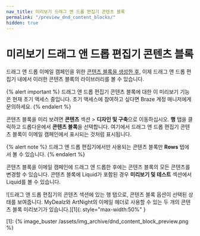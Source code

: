 ```yaml
---
nav_title: 미리보기 드래그 앤 드롭 편집기 콘텐츠 블록
permalink: "/preview_dnd_content_blocks/"
hidden: true
---
```


# 미리보기 드래그 앤 드롭 편집기 콘텐츠 블록

드래그 앤 드롭 이메일 캠페인을 위한 [콘텐츠 블록을 생성한 후]({{site.baseurl}}/user_guide/message_building_by_channel/email/drag_and_drop/dnd_content_blocks/), 이제 드래그 앤 드롭 편집기 내에서 이러한 콘텐츠 블록의 라이브러리를 볼 수 있습니다.

{% alert important %}
드래그 앤 드롭 편집기 콘텐츠 블록에 대한 이 미리보기 기능은 현재 초기 액세스 중입니다. 초기 액세스에 참여하고 싶다면 Braze 계정 매니저에게 문의하세요.
{% endalert %}

콘텐츠 블록을 미리 보려면 **콘텐츠** 섹션 > **디자인 및 구축**으로 이동하십시오. **행** 탭을 클릭하고 드롭다운에서 **콘텐츠 블록**을 선택합니다. 여기에서 드래그 앤 드롭 편집기 콘텐츠 블록이 이메일 캠페인에서 표시되는 것처럼 표시됩니다. 

{% alert note %}
드래그 앤 드롭 편집기에서만 사용되는 콘텐츠 블록만 **Rows** 탭에서 볼 수 있습니다.
{% endalert %}

콘텐츠 블록을 이메일 캠페인에 드래그 앤 드롭한 후에는 콘텐츠 블록의 모든 콘텐츠를 변경할 수 있습니다. 콘텐츠 블록에 Liquid가 포함된 경우 **미리보기 및 테스트** 섹션에서 Liquid를 볼 수 있습니다.

![드래그 앤 드롭 편집기의 콘텐츠 섹션에 있는 행 탭으로, 콘텐츠 블록 옵션이 선택된 상태를 보여줍니다. MyDealz와 ArtNight의 이메일 헤더로 사용할 수 있는 두 개의 콘텐츠 블록 미리보기가 있습니다.][1]{: style="max-width:50%" }


[1]: {% image_buster /assets/img_archive/dnd_content_block_preview.png %} 
